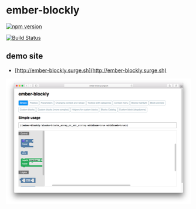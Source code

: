 # ember-blockly

[![npm version](https://badge.fury.io/js/ember-blockly.svg)](https://badge.fury.io/js/ember-blockly)

[![Build Status](https://travis-ci.org/Program-AR/ember-blockly.svg?branch=master)](https://travis-ci.org/Program-AR/ember-blockly)


## demo site

- [http://ember-blockly.surge.sh](http://ember-blockly.surge.sh)

![](images/screenshot.png)
